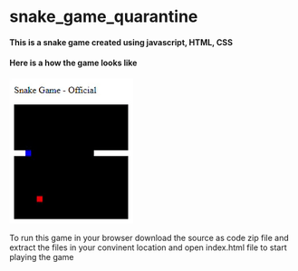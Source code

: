 # snake_game_quarantine
<h4>
  This is a snake game created using javascript, HTML, CSS
</h4>
<h4>
  Here is a how the game looks like
</h4>
<img src="snake.gif">
<p>
  To run this game in your browser download the source as code zip file and extract the files in your convinent location and open index.html file to start playing the game
</p>
